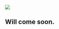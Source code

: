 ![](http://images.clipartpanda.com/under-construction-clipart-23117228-traffic-cone-and-under-construction-sign.jpg)
## Will come soon.
